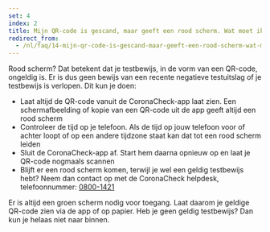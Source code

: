 ```yaml
---
set: 4
index: 2
title: Mijn QR-code is gescand, maar geeft een rood scherm. Wat moet ik doen?
redirect_from: 
  - /nl/faq/14-mijn-qr-code-is-gescand-maar-geeft-een-rood-scherm-wat-moet-ik-doen
---
```

Rood scherm? Dat betekent dat je testbewijs, in de vorm van een QR-code, ongeldig is. Er is dus geen bewijs van een recente negatieve testuitslag of je testbewijs is verlopen. Dit kun je doen:

- Laat altijd de QR-code vanuit de CoronaCheck-app laat zien. Een schermafbeelding of kopie van een QR-code uit de app geeft altijd een rood scherm
- Controleer de tijd op je telefoon. Als de tijd op jouw telefoon voor of achter loopt of op een andere tijdzone staat kan dat tot een rood scherm leiden
- Sluit de CoronaCheck-app af. Start hem daarna opnieuw op en laat je QR-code nogmaals scannen
- Blijft er een rood scherm komen, terwijl je wel een geldig testbewijs hebt? Neem dan contact op met de CoronaCheck helpdesk, telefoonnummer: <a href="tel:0800-1421">0800-1421</a>

Er is altijd een groen scherm nodig voor toegang. Laat daarom je geldige QR-code zien via de app of op papier. Heb je geen geldig testbewijs? Dan kun je helaas niet naar binnen. 
